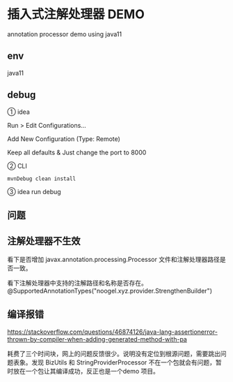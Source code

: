 # 插入式注解处理器 DEMO

annotation processor demo using java11

## env

java11

## debug

① idea

Run > Edit Configurations…

Add New Configuration (Type: Remote)

Keep all defaults & Just change the port to 8000

② CLI

```
mvnDebug clean install
```

③ idea run debug


## 问题

## 注解处理器不生效

看下是否增加 javax.annotation.processing.Processor 文件和注解处理器路径是否一致。

看下注解处理器中支持的注解路径和名称是否存在。
@SupportedAnnotationTypes("noogel.xyz.provider.StrengthenBuilder")

## 编译报错

https://stackoverflow.com/questions/46874126/java-lang-assertionerror-thrown-by-compiler-when-adding-generated-method-with-pa

耗费了三个时间块，网上的问题反馈很少。说明没有定位到根源问题，需要跳出问题表象。发现 BizUtils 和 StringProviderProcessor 不在一个包就会有问题，暂时放在一个包让其编译成功，反正也是一个demo 项目。
